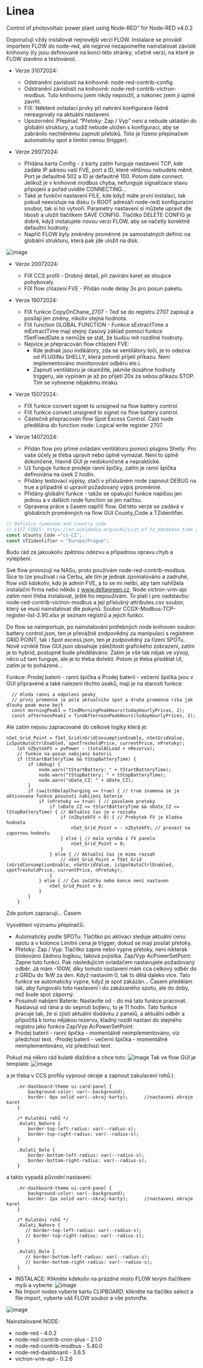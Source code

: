 # Linea
Control of photovoltaic power plant using Node-RED” for Node-RED v4.0.2

Doporučuji vždy instalovat nejnovější verzi FLOW. Instalace se provádí importem FLOW do node-red, ale nejprve nezapomeňte nainstalovat závislé knihovny (ty jsou definované na konci této stránky, včetně verzí, na které je FLOW stavěno a testováno).

- Verze 31072024:
  - Odstranění zavislosti na knihovně: node-red-contrib-config.
  - Odstranění závislosti na knihovně: node-red-contrib-victron-modbus. Tuto knihovnu jsem nikdy nepoužil, a nakonec jsem ji úplně zavrhl.
  - FIX: Některé ovládací prvky při nahrání konfigurace řádně nereagovaly na aktuální nastavení.
  - Upozornění: Přepínač “Přetoky: Zap / Vyp” není a nebude ukládán do globální struktury, a tudíž nebude uložen s konfigurací, aby se zabránilo nechtěnému zapnutí přetoků. Toto je řízeno přepínačem automaticky spot a limitní cenou (trigger).
 
    
- Verze 29072024:
  - Přidána karta Config - z karty zatím funguje nastavení TCP, kde zadáte IP adresu vaší FVE, port a ID, které většinou nebudete měnit. Port je defaultně 502 a ID je defaultně 100. Potom dáte connect. Jelikož je v knihovně 	modbus chyba, nefunguje signalizace stavu připojení a pořád uvidíte CONNECTING…
  - Také je funkční nastavení FILE, kde když máte první instalaci, tak pokud neexistuje na disku (v ROOT adresáři node-red) konfigurační soubor, tak si ho vytvoří. Parametry nastavení si můžete upravit dle libosti a uložit 		tlačítkem SAVE CONFIG. Tlačítko DELETE CONFIG je dobré, když instalujete novou verzi FLOW, aby se načetly korektně defaultní hodnoty.
  - Napříč FLOW byly změněny proměnné ze samostatných definic na globální strukturu, která pak jde uložit na disk.

![image](https://github.com/user-attachments/assets/ef521fc2-1faa-478d-a702-8a99e7f5978a)


- Verze 20072024:
  - FIX CCS profil - Drobný detail, při zavírání karet se sloupce pohybovaly.
  - FIX flow chlazení FVE - Přidán node delay 3s pro posun paketu.
 
    
- Verze 19072024:
  - FIX funkce CopyOnChane_2707 - Teď se do registru 2707 zapisují a posílají jen změny, nikoliv stejná hodnota.
  - FIX function GLOBAL FUNCTION - Funkce sExtractTime a mExtractTime mají stejný časový základ pomocí funkce fSetFixedDate a nemůže se stát, že budou mít rozdílné hodnoty.
  - Nejvíce je přepracován flow chlazení FVE:
	 - Kde jednak jsou indikátory, zda se ventilátory točí, je to odezva od PLUGINu SHELLY, která potvrdí přijetí příkazu. Není implementováno monitorování odběru ele.i.
	 - Zapnutí ventilátoru je okamžité, jakmile dosáhne hodnoty triggeru, ale vypínám je až po přijetí 20x za sebou příkazu STOP. Tím se vyhneme nějakému mraku.
    		

- Verze 15072024:
  - FIX funkce convert signet to unsigned na flow battery control.
  - FIX funkce convert unsigned to signet na flow battery control.
  - Částečně přepracován flow Spot Excess Control. Část node předělána do function node: Logical write register 2707.
 
    
- Verze 14072024: 
  - Přidán flow pro přímé ovládání ventilátoru pomocí pluginu Shelly. Pro vaše účely je třeba upravit nebo úplně vymazat. Není to úplně dokončené, hlavně GUI je nedokončené a nepraktické.
  - Už funguje funkce prodeje ranní špičky, zatím je ranní špička definována na úsek 2 hodin.
  - Přidány testovací výpisy, stačí v příslušném node zapnout DEBUG na true a případně si upravit požadovaný výpis proměnné.
  - Přidány globální funkce - takže se opakující funkce napíšou jen jednou a v dalších node function se jen načtou.
  - Opravena práce s časem napříč flow. Od této verze se zadává v globálních proměnných na flow GUI County_Code a TZidentifier.

```javascript
// Definice timezone and Country code
// LIST CODES: https://en.wikipedia.org/wiki/List_of_tz_database_time_zones
const sCounty_Code ="cs-CZ";
const sTZidentifier = "Europe/Prague";
```


Budu rád za jakoukoliv zpětnou odezvu a případnou opravu chyb a vylepšení.

Své flow provozuji na NASu, proto používám node-red-contrib-modbus. Sice to lze používat i na Cerbu, ale tím je jednak zpomalováno a zadruhé, 
flow vidí kdokoliv, kdo je admin FVE, a to se mi nelíbí, aby tam nahlížela instalační firma nebo někdo z www.deltagreen.cz. Node victron-vrm-api 
zatím není třeba instalovat, ještě ho nepoužívám. To platí i pro nadstavbu: node-red-contrib-victron-modbus a její příslušný attributes.csv soubor, 
který se musí nainstalovat dle pokynů. Soubor CCGX-Modbus-TCP-register-list-2.90.xlsx je seznam registrů a jejich funkcí. 

Do flow se naimportuje, po nainstalování potřebných node knihoven soubor: battery control.json, ten je převážně zodpovědný za manipulaci s registrem GRID POINT, 
tak i Spot excess.json, ten je zodpovědný za řízení SPOTu. Nově vzniklé flow GUI.json obsahuje záležitosti grafického zobrazení, 
zatím je to hybrid, postupně bude předěláváno. Zatím je vše tak nějak ve vývoji, něco už tam funguje, ale je to třeba dořešit. 
Potom je třeba předělat UI, zatím je to poházené… 

Funkce: Prodej baterii - ranní špička a Prodej baterii - večerní špička jsou v GUI připravené a také nalezení těchto úseků, mají je na starosti funkce:

```
  // Hleda ranni a odpoleni peaky
  // prvni promenna je pole aktualniho spot a druha promenna rika jak dlouhy peak muse bejt
  const morningPeak1 = findMorningPeakHours(todayHourlyPrices, 2);
  const afternoonPeak1 = findAfternoonPeakHours(todayHourlyPrices, 2);
```
Ale zatím nejsou zapracované do celkové logiky která je:

```
nSet_Grid_Point = fSet_Grid(nGridConsumptionEnable, nSetGridValue, isSpotAutoCtrlEnabled, spotTresholdPrice, currentPrice, nPretoky);    
    let nZbytekFV = pvPower - (totalACLoad + nRezerva);
    // funkce na posun nabijeni baterii
    if (tStartBatteryTime && tStopBatteryTime) {
        if (debug) {
            node.warn("tStartBattery: " + tStartBatteryTime);
            node.warn("tStopBattery: " + tStopBatteryTime);
            node.warn("oDate_CZ: " + oDate_CZ);
        }
        if (switchDelayCharging == true) { // true znamena ze je aktivovana funkce posunuti nabijeni baterie
            if (nPretoky == true) { // povolene pretoky
                if (oDate_CZ >= tStartBatteryTime && oDate_CZ <= tStopBatteryTime) { // Aktuální čas je v rozsahu
                    if (nZbytekFV > 0) { // Prebytek FV je kladna hodnota
                        nSet_Grid_Point = - nZbytekFV; // prevest na zapornou hodnotu
                    } else { // mala vyroba z FV panelu
                        nSet_Grid_Point = 0;
                    }
                } else { // Aktuální čas je mimo rozsah
                    // nSet_Grid_Point = fSet_Grid (nGridConsumptionEnable, nSetGridValue, isSpotAutoCtrlEnabled, spotTresholdPrice, currentPrice, nPretoky);    
                }
            } else { // Čas začátku nebo konce není nastaven
                nSet_Grid_Point = 0;
            }
        }
    }
```

Zde potom zapracuji… Časem

Vysvětlení významu přepínačů:

- Automaticky podle SPOTu: Tlačítko po aktivaci sleduje aktuální cenu spotu a v kolonce Limitní cena je trigger, dokud se mají posílat přetoky.
- Přetoky: Zap / Vyp: Tlačítko zapne nebo vypne přetoky, není nikterak blokováno žádnou logikou, taková pojistka.
			Zap/Vyp AcPowerSetPoint: Zapne tuto funkci. Pak následujícím ovladačem nastavujete požadovaný odběr. Já mám -100W, 
			díky tomuto nastavení mám cca celkový odběr do z GRIDu do 1kW za den. Když nastavím 0, tak to dělá daleko více. 
			Tato funkce se automaticky vypne, když je spot zakázán… Časem předělám tak, aby fungovalo toto nastavení i do zakázaného spotu, ale do doby, než bude spot záporný.
- Posunutí nabíjení Baterie: Nastavíte od - do má tato funkce pracovat. Nastavuji od rána a do sepnutí bojleru, to je 11 hodin. 
			Tato funkce pracuje tak, že si zjistí aktuální dodávku z panelů, a aktuální odběr a připočítá k tomu nějakou rezervu, 
			kladný rozdíl nastaví do stejného registru jako funkce Zap/Vyp AcPowerSetPoint.
- Prodej baterii - ranní špička - momentálně neimplementováno, viz předchozí text.
 -Prodej baterii - večerní špička - momentálně neimplementováno, viz předchozí text.


Pokud má někro rád kulaté dlaždice a chce toto: ![image](https://github.com/hacesoft/Linea/assets/53556265/a39f2a8a-10ad-4e8f-b15c-bd0ed1efdb8b)
Tak ve flow GUI je template: ![image](https://github.com/hacesoft/Linea/assets/53556265/e2cf93ab-71df-44d3-ac8a-e895fdfe1815)

a je třeba v CCS profilu vypnout okraje a zapnout zakulacení rohů:).

```
    .nr-dashboard-theme ui-card-panel {
        background-color: var(--background);
        border: 0px solid var(--okraj-karty);      //nastaveni okraje karet
    }

    /* Kulatění rohů */
    .Kulati_Nahore {
        border-top-left-radius: var(--radius-s);
        border-top-right-radius: var(--radius-s);
    }

    .Kulati_Dole {
        border-bottom-left-radius: var(--radius-s);
        border-bottom-right-radius: var(--radius-s);
    }
```

a takto vypadá původní nastavení:

```
    .nr-dashboard-theme ui-card-panel {
        background-color: var(--background);
        border: 2px solid var(--okraj-karty);      //nastaveni okraje karet
    }

    /* Kulatění rohů */
    .Kulati_Nahore {
       // border-top-left-radius: var(--radius-s);
       // border-top-right-radius: var(--radius-s);
    }

    .Kulati_Dole {
       // border-bottom-left-radius: var(--radius-s);
       // border-bottom-right-radius: var(--radius-s);
    }
```
- INSTALACE: Klikněte kdekoliv na prázdné místo FLOW levým tlačítkem myši a vyberte: ![image](https://github.com/user-attachments/assets/644a08ea-4e1f-48ce-9c42-d9b74f0a1a06)
- Na Import nodes vyberte kartu CLIPBOARD, klikněte na tlačítko select a file import, vyberte váš FLOW soubor a vše potvrďte.


![image](https://github.com/user-attachments/assets/807db702-0484-4eac-b5ba-3b941eb94950)


Nainstalované NODE:

- node-red - 4.0.2
- node-red-contrib-cron-plus - 2.1.0
- node-red-contrib-modbus - 5.40.0
- node-red-dashboard - 3.6.5
- victron-vrm-api - 0.2.6


